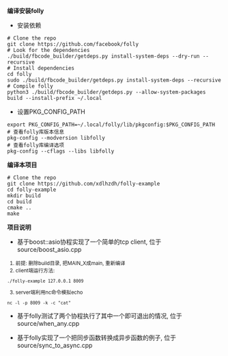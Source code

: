 **编译安装folly**
- 安装依赖
```shell
# Clone the repo
git clone https://github.com/facebook/folly
# Look for the dependencies
./build/fbcode_builder/getdeps.py install-system-deps --dry-run --recursive
# Install dependencies
cd folly
sudo ./build/fbcode_builder/getdeps.py install-system-deps --recursive
# Compile folly
python3 ./build/fbcode_builder/getdeps.py --allow-system-packages build --install-prefix ~/.local
```
- 设置PKG_CONFIG_PATH
```shell
export PKG_CONFIG_PATH=~/.local/folly/lib/pkgconfig:$PKG_CONFIG_PATH
# 查看folly库版本信息
pkg-config --modversion libfolly
# 查看folly库编译选项
pkg-config --cflags --libs libfolly
```
**编译本项目**
```shell
# Clone the repo
git clone https://github.com/xdlhzdh/folly-example
cd folly-example
mkdir build
cd build
cmake ..
make
```
**项目说明**
- 基于boost::asio协程实现了一个简单的tcp client, 位于source/boost_asio.cpp
<small>

1. 前提: 删除build目录, 把MAIN_X成main, 重新编译
2. client端运行方法:
```shell
./folly-example 127.0.0.1 8009
```
3. server端利用nc命令模拟echo
```shell
nc -l -p 8009 -k -c "cat"
```
</small>

- 基于folly测试了两个协程执行了其中一个即可退出的情况, 位于source/when_any.cpp

- 基于folly实现了一个把同步函数转换成异步函数的例子, 位于source/sync_to_async.cpp

